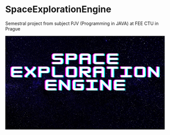 # SpaceExplorationEngine
Semestral project from subject PJV (Programming in JAVA) at FEE CTU in Prague

![header image](https://github.com/ThomasProgrammer/SpaceExplorationEngine/blob/master/src/main/resources/main_back.png)
